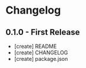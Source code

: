 # Changelog

## 0.1.0 - First Release

- [create] README
- [create] CHANGELOG
- [create] package.json
